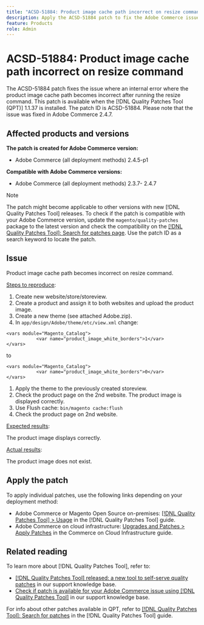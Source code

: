 ```yaml
---
title: "ACSD-51884: Product image cache path incorrect on resize command"
description: Apply the ACSD-51884 patch to fix the Adobe Commerce issue where the product image cache path becomes incorrect after running the resize command.
feature: Products
role: Admin
---
```


# ACSD-51884: Product image cache path incorrect on resize command

The ACSD-51884 patch fixes the issue where an internal error where the product image cache path becomes incorrect after running the resize command. This patch is available when the [!DNL Quality Patches Tool (QPT)] 1.1.37 is installed. The patch ID is ACSD-51884. Please note that the issue was fixed in Adobe Commerce 2.4.7.

## Affected products and versions

**The patch is created for Adobe Commerce version:**

* Adobe Commerce (all deployment methods) 2.4.5-p1

**Compatible with Adobe Commerce versions:**

* Adobe Commerce (all deployment methods) 2.3.7- 2.4.7

>[!NOTE]
>
>The patch might become applicable to other versions with new [!DNL Quality Patches Tool] releases. To check if the patch is compatible with your Adobe Commerce version, update the `magento/quality-patches` package to the latest version and check the compatibility on the [[!DNL Quality Patches Tool]: Search for patches page](https://experienceleague.adobe.com/tools/commerce-quality-patches/index.html). Use the patch ID as a search keyword to locate the patch.

## Issue

Product image cache path becomes incorrect on resize command.

<u>Steps to reproduce</u>:

1. Create new website/store/storeview.
1. Create a product and assign it to both websites and upload the product image.
1. Create a new theme (see attached Adobe.zip).
1. In `app/design/Adobe/theme/etc/view.xml` change:

```
<vars module="Magento_Catalog">
           <var name="product_image_white_borders">1</var>
</vars>
```

to

```
<vars module="Magento_Catalog">
           <var name="product_image_white_borders">0</var>
</vars>
```

1. Apply the theme to the previously created storeview.
1. Check the product page on the 2nd website. The product image is displayed correctly.
1. Use Flush cache:
`bin/magento cache:flush`
1. Check the product page on 2nd website.

<u>Expected results</u>:

The product image displays correctly.

<u>Actual results</u>:

The product image does not exist.

## Apply the patch

To apply individual patches, use the following links depending on your deployment method:

* Adobe Commerce or Magento Open Source on-premises: [[!DNL Quality Patches Tool] > Usage](https://experienceleague.adobe.com/docs/commerce-operations/tools/quality-patches-tool/usage.html) in the [!DNL Quality Patches Tool] guide.
* Adobe Commerce on cloud infrastructure: [Upgrades and Patches > Apply Patches](https://experienceleague.adobe.com/docs/commerce-cloud-service/user-guide/develop/upgrade/apply-patches.html) in the Commerce on Cloud Infrastructure guide.

## Related reading

To learn more about [!DNL Quality Patches Tool], refer to:

* [[!DNL Quality Patches Tool] released: a new tool to self-serve quality patches](/help/announcements/adobe-commerce-announcements/magento-quality-patches-released-new-tool-to-self-serve-quality-patches.md) in our support knowledge base.
* [Check if patch is available for your Adobe Commerce issue using [!DNL Quality Patches Tool]](/help/support-tools/patches-available-in-qpt-tool/check-patch-for-magento-issue-with-magento-quality-patches.md) in our support knowledge base.

For info about other patches available in QPT, refer to [[!DNL Quality Patches Tool]: Search for patches](https://experienceleague.adobe.com/tools/commerce-quality-patches/index.html) in the [!DNL Quality Patches Tool] guide.
